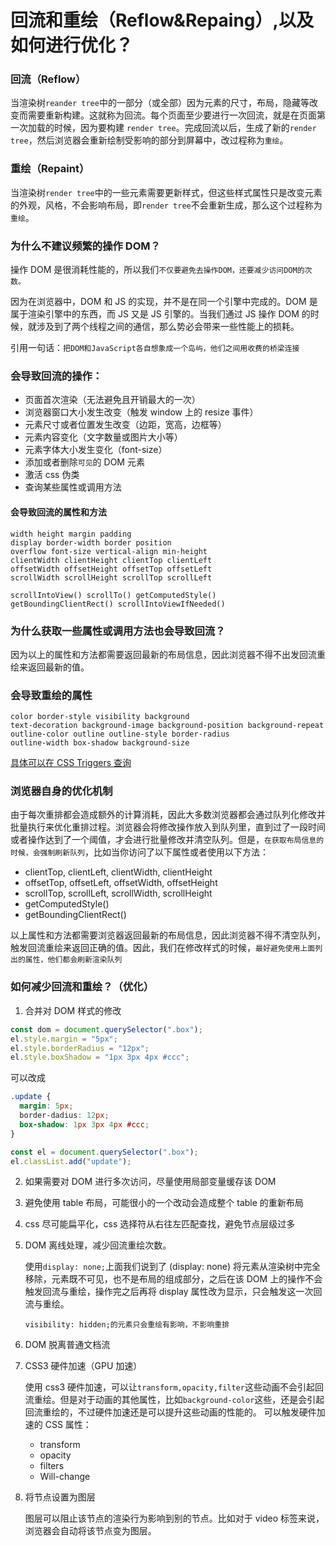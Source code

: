# 回流和重绘（Reflow&Repaing）,以及如何进行优化？

### 回流（Reflow）

当渲染树`reander tree`中的一部分（或全部）因为元素的尺寸，布局，隐藏等改变而需要重新构建。这就称为回流。每个页面至少要进行一次回流，就是在页面第一次加载的时候，因为要构建 `render tree`。完成回流以后，生成了新的`render tree`，然后浏览器会重新绘制受影响的部分到屏幕中，改过程称为`重绘`。

### 重绘（Repaint）

当渲染树`render tree`中的一些元素需要更新样式，但这些样式属性只是改变元素的外观，风格，不会影响布局，即`render tree`不会重新生成，那么这个过程称为`重绘`。

### 为什么不建议频繁的操作 DOM？

操作 DOM 是很消耗性能的，所以我们`不仅要避免去操作DOM，还要减少访问DOM的次数。`

因为在浏览器中，DOM 和 JS 的实现，并不是在同一个引擎中完成的。DOM 是属于渲染引擎中的东西，而 JS 又是 JS 引擎的。当我们通过 JS 操作 DOM 的时候，就涉及到了两个线程之间的通信，那么势必会带来一些性能上的损耗。

引用一句话：`把DOM和JavaScript各自想象成一个岛屿，他们之间用收费的桥梁连接`

### 会导致回流的操作：

- 页面首次渲染（无法避免且开销最大的一次）
- 浏览器窗口大小发生改变（触发 window 上的 resize 事件）
- 元素尺寸或者位置发生改变（边距，宽高，边框等）
- 元素内容变化（文字数量或图片大小等）
- 元素字体大小发生变化（font-size）
- 添加或者删除`可见`的 DOM 元素
- 激活 css 伪类
- 查询某些属性或调用方法

#### 会导致回流的属性和方法

    width height margin padding
    display border-width border position
    overflow font-size vertical-align min-height
    clientWidth clientHeight clientTop clientLeft
    offsetWidth offsetHeight offsetTop offsetLeft
    scrollWidth scrollHeight scrollTop scrollLeft

    scrollIntoView() scrollTo() getComputedStyle()
    getBoundingClientRect() scrollIntoViewIfNeeded()

### 为什么获取一些属性或调用方法也会导致回流？

因为以上的属性和方法都需要返回最新的布局信息，因此浏览器不得不出发回流重绘来返回最新的值。

### 会导致重绘的属性

    color border-style visibility background
    text-decoration background-image background-position background-repeat
    outline-color outline outline-style border-radius
    outline-width box-shadow background-size

[具体可以在 CSS Triggers 查询](https://csstriggers.com/)

### 浏览器自身的优化机制

由于每次重排都会造成额外的计算消耗，因此大多数浏览器都会通过队列化修改并批量执行来优化重排过程。浏览器会将修改操作放入到队列里，直到过了一段时间或者操作达到了一个阈值，才会进行批量修改并清空队列。但是，`在获取布局信息的时候，会强制刷新队列`，比如当你访问了以下属性或者使用以下方法：

- clientTop, clientLeft, clientWidth, clientHeight
- offsetTop, offsetLeft, offsetWidth, offsetHeight
- scrollTop, scrollLeft, scrollWidth, scrollHeight
- getComputedStyle()
- getBoundingClientRect()

以上属性和方法都需要浏览器返回最新的布局信息，因此浏览器不得不清空队列，触发回流重绘来返回正确的值。因此，我们在修改样式的时候，`最好避免使用上面列出的属性，他们都会刷新渲染队列`

### 如何减少回流和重绘？（优化）

1. 合并对 DOM 样式的修改

```js
const dom = document.querySelector(".box");
el.style.margin = "5px";
el.style.borderRadius = "12px";
el.style.boxShadow = "1px 3px 4px #ccc";
```

可以改成

```css
.update {
  margin: 5px;
  border-dadius: 12px;
  box-shadow: 1px 3px 4px #ccc;
}
```

```js
const el = document.querySelector(".box");
el.classList.add("update");
```

2. 如果需要对 DOM 进行多次访问，尽量使用局部变量缓存该 DOM

3. 避免使用 table 布局，可能很小的一个改动会造成整个 table 的重新布局

4. css 尽可能扁平化，css 选择符从右往左匹配查找，避免节点层级过多

5. DOM 离线处理，减少回流重绘次数。

   使用`display: none;`上面我们说到了 (display: none) 将元素从渲染树中完全移除，元素既不可见，也不是布局的组成部分，之后在该 DOM 上的操作不会触发回流与重绘，操作完之后再将 display 属性改为显示，只会触发这一次回流与重绘。

   `visibility: hidden;的元素只会重绘有影响，不影响重排`

6. DOM 脱离普通文档流

7. CSS3 硬件加速（GPU 加速）

   使用 css3 硬件加速，可以让`transform,opacity,filter`这些动画不会引起回流重绘。但是对于动画的其他属性，比如`background-color`这些，还是会引起回流重绘的，不过硬件加速还是可以提升这些动画的性能的。
   可以触发硬件加速的 CSS 属性：

   - transform
   - opacity
   - filters
   - Will-change

8. 将节点设置为图层

   图层可以阻止该节点的渲染行为影响到别的节点。比如对于 video 标签来说，浏览器会自动将该节点变为图层。
